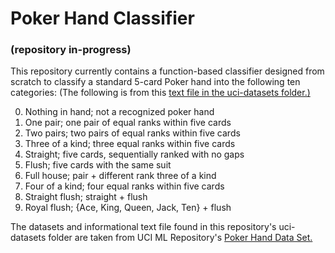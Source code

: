 # Poker Hand Classifier
### (repository in-progress)


This repository currently contains a function-based classifier designed from scratch to classify a standard 5-card Poker hand into the following ten categories:
(The following is from this [text file in the uci-datasets folder.)](https://github.com/asattiraju13/poker-hand-classifier/tree/main/uci-datasets)


   0. Nothing in hand; not a recognized poker hand 
   1. One pair; one pair of equal ranks within five cards
   2. Two pairs; two pairs of equal ranks within five cards
   3. Three of a kind; three equal ranks within five cards
   4. Straight; five cards, sequentially ranked with no gaps
   5. Flush; five cards with the same suit
   6. Full house; pair + different rank three of a kind
   7. Four of a kind; four equal ranks within five cards
   8. Straight flush; straight + flush
   9. Royal flush; {Ace, King, Queen, Jack, Ten} + flush
      
 The datasets and informational text file found in this repository's uci-datasets folder are taken from UCI ML Repository's [Poker Hand Data Set.](https://archive.ics.uci.edu/ml/datasets/Poker+Hand)
